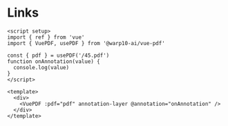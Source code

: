 # Links

```vue
<script setup>
import { ref } from 'vue'
import { VuePDF, usePDF } from '@warp10-ai/vue-pdf'

const { pdf } = usePDF('/45.pdf')
function onAnnotation(value) {
  console.log(value)
}
</script>

<template>
  <div>
    <VuePDF :pdf="pdf" annotation-layer @annotation="onAnnotation" />
  </div>
</template>
```

<ClientOnly>
  <AnnoLinks />
</ClientOnly>
